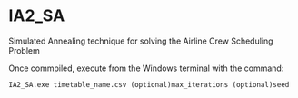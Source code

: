# IA2_SA
Simulated Annealing technique for solving the Airline Crew Scheduling Problem

Once commpiled, execute from the Windows terminal with the command:
    
    IA2_SA.exe timetable_name.csv (optional)max_iterations (optional)seed
